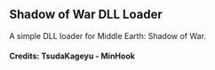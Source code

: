 ## Shadow of War DLL Loader

A simple DLL loader for Middle Earth: Shadow of War.

#### Credits: TsudaKageyu - MinHook
